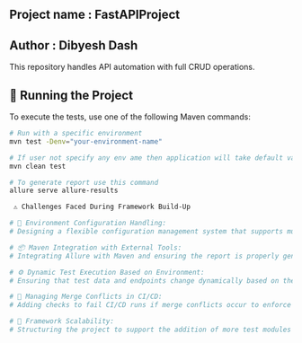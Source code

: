 ## Project name : FastAPIProject
## Author : Dibyesh Dash

This repository handles API automation with full CRUD operations.

## 🚀 Running the Project

To execute the tests, use one of the following Maven commands:

```bash
# Run with a specific environment
mvn test -Denv="your-environment-name"

# If user not specify any env ame then application will take default value as production
mvn clean test

# To generate report use this command
allure serve allure-results

 ⚠️ Challenges Faced During Framework Build-Up

# 🔄 Environment Configuration Handling:
# Designing a flexible configuration management system that supports multiple environments without hardcoding values.

# 📦 Maven Integration with External Tools:
# Integrating Allure with Maven and ensuring the report is properly generated and served across different environments and CI/CD runners.

# ⚙️ Dynamic Test Execution Based on Environment:
# Ensuring that test data and endpoints change dynamically based on the env parameter without duplicating code.

# 🔁 Managing Merge Conflicts in CI/CD:
# Adding checks to fail CI/CD runs if merge conflicts occur to enforce branch safety and code quality.

# 📂 Framework Scalability:
# Structuring the project to support the addition of more test modules and future expansion without requiring major refactoring.